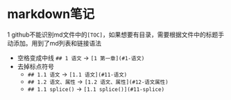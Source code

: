 # markdown笔记

1 github不能识别md文件中的`[TOC]`，如果想要有目录，需要根据文件中的标题手动添加。用到了md列表和链接语法
- 空格变成中线 `## 1 语文` -> `[1 第一章](#1-语文)`
- 去掉标点符号
  - `## 1.1 语文` -> `[1.1 语文](#11-语文)`
  - `## 1.2 语文、属性` -> `[1.2 语文、属性](#12-语文属性)`
  - `## 1.1 splice()` -> `[1.1 splice()](#11-splice)`